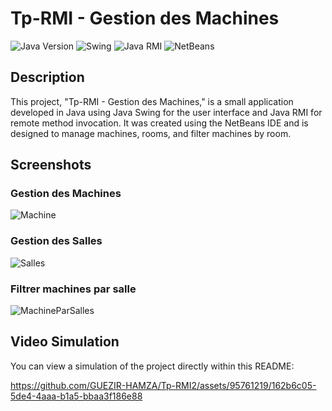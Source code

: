 # Tp-RMI - Gestion des Machines

![Java Version](https://img.shields.io/badge/Java-v19-brightgreen)
![Swing](https://img.shields.io/badge/Java%20Swing-UI-orange)
![Java RMI](https://img.shields.io/badge/Java%20RMI-Remote%20Method%20Invocation-blue)
![NetBeans](https://img.shields.io/badge/NetBeans-IDE-red)

## Description
This project, "Tp-RMI - Gestion des Machines," is a small application developed in Java using Java Swing for the user interface and Java RMI for remote method invocation. It was created using the NetBeans IDE and is designed to manage machines, rooms, and filter machines by room.

## Screenshots

### Gestion des Machines
  ![Machine](https://github.com/GUEZIR-HAMZA/Tp-RMI2/assets/95761219/2945c476-912d-4534-babb-3defcaeba085)

### Gestion des Salles
  ![Salles](https://github.com/GUEZIR-HAMZA/Tp-RMI2/assets/95761219/46eb263d-255f-4f13-8c2a-2f0c637c4b0f)

### Filtrer machines par salle
  ![MachineParSalles](https://github.com/GUEZIR-HAMZA/Tp-RMI2/assets/95761219/5f3714e5-9be3-461f-a926-297480c14b12)

## Video Simulation

You can view a simulation of the project directly within this README:

https://github.com/GUEZIR-HAMZA/Tp-RMI2/assets/95761219/162b6c05-5de4-4aaa-b1a5-bbaa3f186e88

